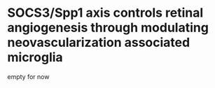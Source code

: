 # SOCS3/Spp1 axis controls retinal angiogenesis through modulating neovascularization associated microglia 
empty for now <br />
<br />
<br />
<br />


